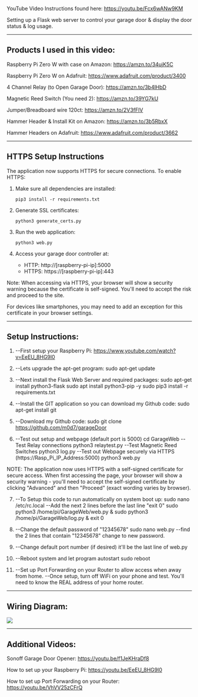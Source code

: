 YouTube Video Instructions found here: https://youtu.be/Fcx6wANw9KM

Setting up a Flask web server to control your garage door & display the door status & log usage.

--------------------------------------------------------------------
Products I used in this video:
--------------------------------------------------------------------

Raspberry Pi Zero W with case on Amazon: https://amzn.to/34ujK5C

Raspberry Pi Zero W on Adafruit: https://www.adafruit.com/product/3400

4 Channel Relay (to Open Garage Door): https://amzn.to/3b4lHbD

Magnetic Reed Switch (You need 2): https://amzn.to/39YG7kU

Jumper/Breadboard wire 120ct: https://amzn.to/2V3fFlV

Hammer Header & Install Kit on Amazon: https://amzn.to/3b5RbxX

Hammer Headers on Adafruit: https://www.adafruit.com/product/3662

--------------------------------------------------------------------
HTTPS Setup Instructions
--------------------------------------------------------------------

The application now supports HTTPS for secure connections. To enable HTTPS:

1. Make sure all dependencies are installed:
   ```
   pip3 install -r requirements.txt
   ```

2. Generate SSL certificates:
   ```
   python3 generate_certs.py
   ```

3. Run the web application:
   ```
   python3 web.py
   ```

4. Access your garage door controller at:
   - HTTP: http://[raspberry-pi-ip]:5000
   - HTTPS: https://[raspberry-pi-ip]:443

Note: When accessing via HTTPS, your browser will show a security warning because the certificate is self-signed. 
You'll need to accept the risk and proceed to the site.

For devices like smartphones, you may need to add an exception for this certificate in your browser settings.

--------------------------------------------------------------------
Setup Instructions:
--------------------------------------------------------------------

1.  --First setup your Raspberry Pi: https://www.youtube.com/watch?v=EeEU_8HG9l0 
2.  --Lets upgrade the apt-get program: 
sudo apt-get update

3.  --Next install the Flask Web Server and required packages: 
sudo apt-get install python3-flask
sudo apt install python3-pip -y
sudo pip3 install -r requirements.txt

4.  --Install the GIT application so you can download my Github code: 
sudo apt-get install git 

5.  --Download my Github code: 
sudo git clone https://github.com/m0d7/garageDoor
 
6.  --Test out setup and webpage (default port is 5000)
cd GarageWeb
     --Test Relay connections
python3 relaytest.py
     --Test Magnetic Reed Switches
python3 log.py
     --Test out Webpage securely via HTTPS (https://Rasp_Pi_IP_Address:5000)
python3 web.py

NOTE: The application now uses HTTPS with a self-signed certificate for secure access.
When first accessing the page, your browser will show a security warning - you'll need to
accept the self-signed certificate by clicking "Advanced" and then "Proceed" (exact wording
varies by browser).

 7.  --To Setup this code to run automatically on system boot up:
sudo nano /etc/rc.local
     --Add the next 2 lines before the last line "exit 0"
sudo python3 /home/pi/GarageWeb/web.py &
sudo python3 /home/pi/GarageWeb/log.py &
exit 0

8.  --Change the default password of "12345678"
sudo nano web.py
     --find the 2 lines that contain "12345678" change to new password.

9.  --Change default port number (if desired) it'll be the last line of web.py

10.  --Reboot system and let program autostart
sudo reboot

11.  --Set up Port Forwarding on your Router to allow access when away from home.
     --Once setup, turn off WiFi on your phone and test. You'll need to know the REAL address of your home router.

--------------------------------------------------------------------
Wiring Diagram:
--------------------------------------------------------------------

<img src="https://github.com/shrocky2/GarageWeb/blob/master/Wiring%20Diagram.jpg">

--------------------------------------------------------------------
Additional Videos:
--------------------------------------------------------------------
Sonoff Garage Door Opener: https://youtu.be/f1JeKHraDf8

How to set up your Raspberry Pi: https://youtu.be/EeEU_8HG9l0

How to set up Port Forwarding on your Router: https://youtu.be/VhVV25zCFrQ

